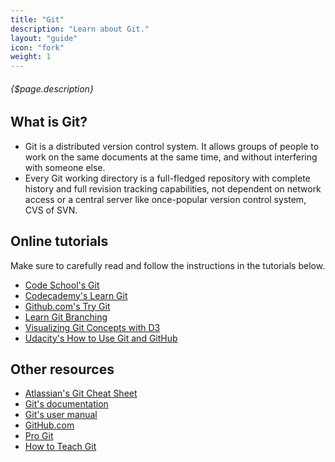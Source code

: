 ```yaml
---
title: "Git"
description: "Learn about Git."
layout: "guide"
icon: "fork"
weight: 1
---
```


###### {$page.description}

<article id="1">

## What is Git?

* Git is a distributed version control system. It allows groups of people to work on the same documents at the same time, and without interfering with someone else.
* Every Git working directory is a full-fledged repository with complete history and full revision tracking capabilities, not dependent on network access or a central server like once-popular version control system, CVS of SVN.

</article>

<article id="2">

## Online tutorials

Make sure to carefully read and follow the instructions in the tutorials below.

* [Code School's Git](https://www.codeschool.com/learn/git)
* [Codecademy's Learn Git](https://www.codecademy.com/learn/learn-git)
* [Github.com's Try Git](http://try.github.com)
* [Learn Git Branching](http://pcottle.github.com/learnGitBranching)
* [Visualizing Git Concepts with D3](http://onlywei.github.io/explain-git-with-d3)
* [Udacity's How to Use Git and GitHub](https://www.udacity.com/course/how-to-use-git-and-github--ud775)

</article>

<article id="3">

## Other resources

* [Atlassian's Git Cheat Sheet](https://www.atlassian.com/git/tutorials/atlassian-git-cheatsheet)
* [Git's documentation](https://git-scm.com/documentation)
* [Git's user manual](https://www.kernel.org/pub/software/scm/git/docs/user-manual.html)
* [GitHub.com](https://github.com)
* [Pro Git](https://git-scm.com/book/en/v2)
* [How to Teach Git](https://rachelcarmena.github.io/2018/12/12/how-to-teach-git.html)

</article>